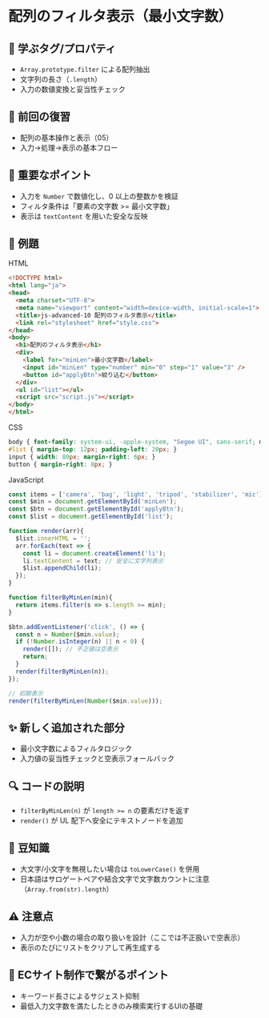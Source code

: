 # 配列のフィルタ表示（最小文字数）

## 🧩 **学ぶタグ/プロパティ**
- `Array.prototype.filter` による配列抽出
- 文字列の長さ（`.length`）
- 入力の数値変換と妥当性チェック

## 🔁 **前回の復習**
- 配列の基本操作と表示（05）
- 入力→処理→表示の基本フロー

## 📌 **重要なポイント**
- 入力を `Number` で数値化し、0 以上の整数かを検証
- フィルタ条件は「要素の文字数 >= 最小文字数」
- 表示は `textContent` を用いた安全な反映

## 🧪 **例題**
HTML
```html
<!DOCTYPE html>
<html lang="ja">
<head>
  <meta charset="UTF-8">
  <meta name="viewport" content="width=device-width, initial-scale=1">
  <title>js-advanced-10 配列のフィルタ表示</title>
  <link rel="stylesheet" href="style.css">
</head>
<body>
  <h1>配列のフィルタ表示</h1>
  <div>
    <label for="minLen">最小文字数</label>
    <input id="minLen" type="number" min="0" step="1" value="3" />
    <button id="applyBtn">絞り込む</button>
  </div>
  <ul id="list"></ul>
  <script src="script.js"></script>
</body>
</html>
```

CSS
```css
body { font-family: system-ui, -apple-system, "Segoe UI", sans-serif; margin: 16px; }
#list { margin-top: 12px; padding-left: 20px; }
input { width: 80px; margin-right: 6px; }
button { margin-right: 8px; }
```

JavaScript
```js
const items = ['camera', 'bag', 'light', 'tripod', 'stabilizer', 'mic'];
const $min = document.getElementById('minLen');
const $btn = document.getElementById('applyBtn');
const $list = document.getElementById('list');

function render(arr){
  $list.innerHTML = '';
  arr.forEach(text => {
    const li = document.createElement('li');
    li.textContent = text; // 安全に文字列表示
    $list.appendChild(li);
  });
}

function filterByMinLen(min){
  return items.filter(s => s.length >= min);
}

$btn.addEventListener('click', () => {
  const n = Number($min.value);
  if (!Number.isInteger(n) || n < 0) {
    render([]); // 不正値は空表示
    return;
  }
  render(filterByMinLen(n));
});

// 初期表示
render(filterByMinLen(Number($min.value)));
```

## ✨ **新しく追加された部分**
- 最小文字数によるフィルタロジック
- 入力値の妥当性チェックと空表示フォールバック

## 🔍 **コードの説明**
- `filterByMinLen(n)` が `length >= n` の要素だけを返す
- `render()` が UL 配下へ安全にテキストノードを追加

## 📖 **豆知識**
- 大文字/小文字を無視したい場合は `toLowerCase()` を併用
- 日本語はサロゲートペアや結合文字で文字数カウントに注意（`Array.from(str).length`）

## ⚠️ **注意点**
- 入力が空や小数の場合の取り扱いを設計（ここでは不正扱いで空表示）
- 表示のたびにリストをクリアして再生成する

## 🛒 **ECサイト制作で繋がるポイント**
- キーワード長さによるサジェスト抑制
- 最低入力文字数を満たしたときのみ検索実行するUIの基礎
